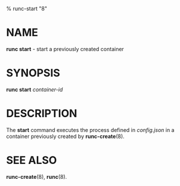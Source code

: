 % runc-start "8"

# NAME
**runc start** - start a previously created container

# SYNOPSIS
**runc start** _container-id_

# DESCRIPTION
The **start** command executes the process defined in _config.json_ in a
container previously created by **runc-create**(8).

# SEE ALSO
**runc-create**(8),
**runc**(8).
